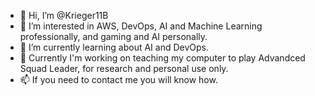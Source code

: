 - 👋 Hi, I’m @Krieger11B
- 👀 I’m interested in AWS, DevOps, AI and Machine Learning professionally, and gaming and AI personally.
- 🌱 I’m currently learning about AI and DevOps.
- 💞️ Currently I'm working on teaching my computer to play Advandced Squad Leader, for research and personal use only.
- 📫 If you need to contact me you will know how.

<!---
Krieger11B/Krieger11B is a ✨ special ✨ repository because its `README.md` (this file) appears on your GitHub profile.
You can click the Preview link to take a look at your changes.
--->

